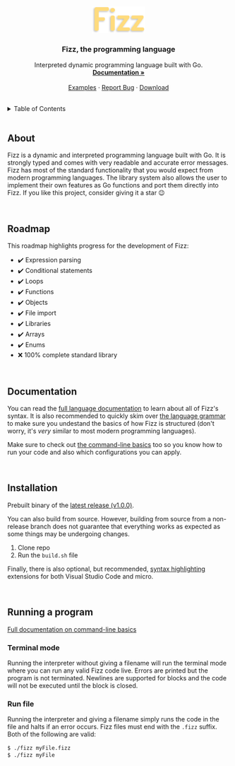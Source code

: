 <br />
<div align="center">
  <img src=".github/logo.svg" alt="Logo" width="120">

  <h3 align="center">Fizz, the programming language</h3>

  <p align="center">
    Interpreted dynamic programming language built with Go.
    <br />
    <a href="https://github.com/jesperkha/Fizz/blob/main/docs/lang.md"><strong>Documentation »</strong></a>
    <br />
    <br />
    <a href="https://github.com/jesperkha/Fizz/tree/main/examples">Examples</a>
    ·
    <a href="https://github.com/jesperkha/Fizz/issues">Report Bug</a>
    ·
    <a href="#installation">Download</a>
  </p>
</div>

<br>

<details>
  <summary>Table of Contents</summary>
  <ul>
  <li><a href="#about">About</a></li>
  <li><a href="#roadmap">Roadmap</a></li>
  <li><a href="#documentation">Documentation</a></li>
  <li><a href="#installation">Installation</a></li>
  <li><a href="#running-a-program">Running a program</a></li>
  </ul>
</details>

<br>

## About

Fizz is a dynamic and interpreted programming language built with Go. It is strongly typed and comes with very readable and accurate error messages. Fizz has most of the standard functionality that you would expect from modern programming languages. The library system also allows the user to implement their own features as Go functions and port them directly into Fizz. If you like this project, consider giving it a star 😉

<br>

## Roadmap

This roadmap highlights progress for the development of Fizz:

- ✔️ Expression parsing
- ✔️ Conditional statements
- ✔️ Loops
- ✔️ Functions
- ✔️ Objects
- ✔️ File import
- ✔️ Libraries
- ✔️ Arrays
- ✔️ Enums
- ❌ 100% complete standard library

<br>

## Documentation

You can read the [full language documentation](./docs/lang.md) to learn about all of Fizz's syntax. It is also recommended to quickly skim over [the language grammar](./docs/grammar.md) to make sure you undestand the basics of how Fizz is structured (don't worry, it's _very_ similar to most modern programming languages).

Make sure to check out [the command-line basics](./docs/cmd.md) too so you know how to run your code and also which configurations you can apply.

<br>

## Installation

Prebuilt binary of the [latest release (v1.0.0)](https://github.com/jesperkha/Fizz/releases/tag/v1.0.0).

You can also build from source. However, building from source from a non-release branch does not guarantee that everything works as expected as some things may be undergoing changes.

1. Clone repo
2. Run the `build.sh` file

Finally, there is also optional, but recommended, [syntax highlighting](https://github.com/jesperkha/fizz-extensions) extensions for both Visual Studio Code and micro.

<br>

## Running a program

[Full documentation on command-line basics](./docs/cmd.md)

### Terminal mode

Running the interpreter without giving a filename will run the terminal mode where you can run any valid Fizz code live. Errors are printed but the program is not terminated. Newlines are supported for blocks and the code will not be executed until the block is closed.

### Run file

Running the interpreter and giving a filename simply runs the code in the file and halts if an error occurs. Fizz files must end with the `.fizz` suffix. Both of the following are valid:

```console
$ ./fizz myFile.fizz
$ ./fizz myFile
```
